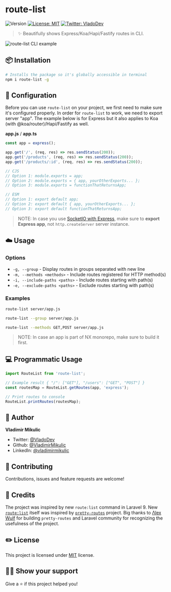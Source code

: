 # route-list

![Version](https://img.shields.io/npm/v/route-list)
[![License: MIT](https://img.shields.io/badge/License-MIT-yellow.svg)](#)
[![Twitter: VladoDev](https://img.shields.io/twitter/follow/VladoDev.svg?style=social)](https://twitter.com/VladoDev)

> ✨ Beautifully shows Express/Koa/Hapi/Fastify routes in CLI.

![route-list CLI example](./screenshots/showcase.png)

## 📦 Installation

```sh
# Installs the package so it's globally accessible in terminal
npm i route-list -g
```

## 🔌 Configuration

Before you can use `route-list` on your project, we first need to make sure it's configured properly.
In order for `route-list` to work, we need to export server "app".
The example below is for Express but it also applies to Koa (with @koa/router)/Hapi/Fastify as well.

**app.js** / **app.ts**

```js
const app = express();

app.get('/', (req, res) => res.sendStatus(200));
app.get('/products', (req, res) => res.sendStatus(200));
app.get('/products/:id', (req, res) => res.sendStatus(200));

// CJS
// Option 1: module.exports = app;
// Option 2: module.exports = { app, yourOtherExports... };
// Option 3: module.exports = functionThatReturnsApp;

// ESM
// Option 1: export default app;
// Option 2: export default { app, yourOtherExports... };
// Option 3: export default functionThatReturnsApp;
```

> NOTE: In case you use [SocketIO with Express](https://socket.io/get-started/chat#the-web-framework), make sure to **export Express app**, not `http.createServer` server instance.

## ☁️ Usage

### Options

- `-g, --group` - Display routes in groups separated with new line
- `-m, --methods <methods>` - Include routes registered for HTTP method(s)
- `-i, --include-paths <paths>` - Include routes starting with path(s)
- `-e, --exclude-paths <paths>` - Exclude routes starting with path(s)

### Examples

```sh
route-list server/app.js
```

```sh
route-list --group server/app.js
```

```sh
route-list --methods GET,POST server/app.js
```

> NOTE: In case an app is part of NX monorepo, make sure to build it first.

## 💻 Programmatic Usage

```js
import RouteList from 'route-list';

// Example result { "/": ["GET"], "/users": ["GET", "POST"] }
const routesMap = RouteList.getRoutes(app, 'express');

// Print routes to console
RouteList.printRoutes(routesMap);
```

## 👨 Author

**Vladimir Mikulic**

- Twitter: [@VladoDev](https://twitter.com/VladoDev)
- Github: [@VladimirMikulic](https://github.com/VladimirMikulic)
- LinkedIn: [@vladimirmikulic](https://www.linkedin.com/in/vladimir-mikulic/)

## 🤝 Contributing

Contributions, issues and feature requests are welcome!

## 🍻 Credits

The project was inspired by new `route:list` command in Laravel 9.
New [`route:list`](https://github.com/laravel/framework/pull/40269) itself was
inspired by [`pretty-routes`](https://github.com/Wulfheart/pretty-routes) project.
Big thanks to [Λlex Wulf](https://twitter.com/alexfwulf) for building
`pretty-routes` and Laravel community for recognizing the usefulness of the project.

## ✏️ License

This project is licensed under [MIT](https://opensource.org/licenses/MIT) license.

## 👨‍🚀 Show your support

Give a ⭐️ if this project helped you!

